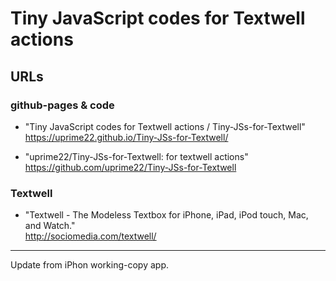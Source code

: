 # Tiny JavaScript codes for Textwell actions

## URLs

### github-pages & code
* "Tiny JavaScript codes for Textwell actions / Tiny-JSs-for-Textwell"  
<https://uprime22.github.io/Tiny-JSs-for-Textwell/>

* "uprime22/Tiny-JSs-for-Textwell: for textwell actions"  
<https://github.com/uprime22/Tiny-JSs-for-Textwell>


### Textwell

* "Textwell - The Modeless Textbox for iPhone, iPad, iPod touch, Mac, and Watch."  
<http://sociomedia.com/textwell/>




---

Update from iPhon working-copy app.